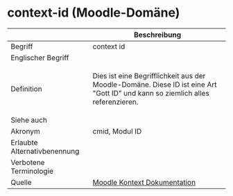 # context-id (Moodle-Domäne)

<link-summary rel="summary"/>
<card-summary rel="summary"/>
<web-summary rel="summary"/>


|                              | Beschreibung                                                                                                                                       |
|------------------------------|----------------------------------------------------------------------------------------------------------------------------------------------------|
| Begriff                      | context id                                                                                                                                         |
| Englischer Begriff           |                                                                                                                                                    |
| Definition                   | <p id="summary">Dies ist eine Begrifflichkeit aus der Moodle-Domäne. Diese ID ist eine Art "Gott ID" und kann so ziemlich alles referenzieren.</p> |
| Siehe auch                   |                                                                                                                                                    |
| Akronym                      | cmid, Modul ID                                                                                                                                     |
| Erlaubte Alternativbenennung |                                                                                                                                                    |
| Verbotene Terminologie       |                                                                                                                                                    |
| Quelle                       | [Moodle Kontext Dokumentation](https://docs.moodle.org/404/de/Kontext)                                                                             |
